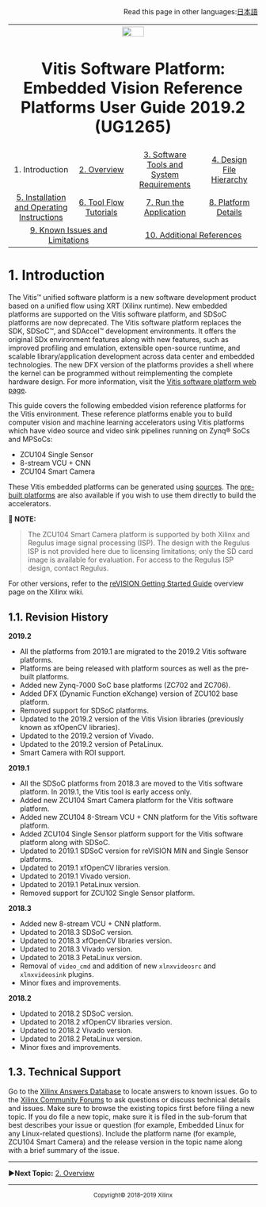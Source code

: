 <p align="right">
            Read this page in other languages:<a href="docs-jp/README.md">日本語</a>          
</p>
<table style="width:100%">
  <tr>

<th width="100%" colspan="6"><img src="https://www.xilinx.com/content/dam/xilinx/imgs/press/media-kits/corporate/xilinx-logo.png" width="30%"/><h1>Vitis Software Platform: Embedded Vision Reference Platforms User Guide 2019.2 (UG1265)</h1>
</th>

  </tr>
  <tr>
    <td width="17%" align="center">1. Introduction</td>
    <td width="16%" align="center"><a href="./Docs/overview.md">2. Overview</a></td>
    <td width="17%" align="center"><a href="./Docs/software-tools-system-requirements.md">3. Software Tools and System Requirements</a></td>
    <td width="17%" align="center"><a href="./Docs/design-file-hierarchy.md">4. Design File Hierarchy</a></td>
</tr>
<tr>
    <td width="17%" align="center"><a href="./Docs/operating-instructions.md">5. Installation and Operating Instructions</a></td>
    <td width="16%" align="center"><a href="./Docs/tool-flow-tutorials.md">6. Tool Flow Tutorials</a></td>
    <td width="17%" align="center"><a href="./Docs/run-application.md">7. Run the Application</a></td>
    <td width="17%" align="center"><a href="./Docs/platform-details.md">8. Platform Details</a></td>    
  </tr>
<tr>
    <td width="17%" align="center" colspan="2"><a href="./Docs/known-issues-limitations.md">9. Known Issues and Limitations</a></td>
    <td width="16%" align="center" colspan="2"><a href="./Docs/additional-references.md">10. Additional References</a></td>
</tr>
</table>

# 1. Introduction

The Vitis™ unified software platform is a new software development product based on a unified flow using XRT (Xilinx runtime). New embedded platforms are supported on the Vitis software platform, and SDSoC platforms are now deprecated. The Vitis software platform replaces the  SDK, SDSoC™, and SDAccel™ development environments. It offers the original SDx environment features along with new features, such as improved profiling and emulation, extensible open-source runtime, and scalable library/application development across data center and embedded technologies. The new DFX version of the platforms provides a shell where the kernel can be programmed without reimplementing the complete hardware design. For more information, visit the [Vitis software platform web page](https://www.xilinx.com/products/design-tools/vitis/vitis-platform.html).

This guide covers the following embedded vision reference platforms for the Vitis environment. These reference platforms enable you to build computer vision and machine learning accelerators using Vitis platforms which have video source and video sink pipelines running on Zynq® SoCs and MPSoCs:

  - ZCU104 Single Sensor
  - 8-stream VCU + CNN
  - ZCU104 Smart Camera

These Vitis embedded platforms can be generated using [sources](https://github.com/Xilinx/Vitis_Embedded_Platform_Source/tree/2019.2). The [pre-built platforms](https://www.xilinx.com/support/download/index.html/content/xilinx/en/downloadNav/embedded-platforms.html) are also available if you wish to use them directly to build the accelerators.

**:pushpin: NOTE:**
>The ZCU104 Smart Camera platform is supported by both Xilinx and Regulus image signal processing (ISP). The design with the Regulus ISP is not provided here due to licensing limitations; only the SD card image is available for evaluation. For access to the Regulus ISP design, contact Regulus.

For other versions, refer to the [reVISION Getting Started Guide](http://www.wiki.xilinx.com/reVISION%20Getting%20Started%20Guide) overview page on the Xilinx wiki.

## 1.1. Revision History

**2019.2**
* All the platforms from 2019.1 are migrated to the 2019.2 Vitis software platforms.
* Platforms are being released with platform sources as well as the pre-built platforms.
* Added new Zynq-7000 SoC base platforms (ZC702 and ZC706).
* Added DFX (Dynamic Function eXchange) version of ZCU102 base platform.
* Removed support for SDSoC platforms.
* Updated to the 2019.2 version of the Vitis Vision libraries (previously known as xfOpenCV libraries).
* Updated to the 2019.2 version of Vivado.
* Updated to the 2019.2 version of PetaLinux.
* Smart Camera with ROI support.

**2019.1**
* All the SDSoC platforms from 2018.3 are moved to the Vitis software platform. In 2019.1, the Vitis tool is early access only.
* Added new ZCU104 Smart Camera platform for the Vitis software platform.
* Added new ZCU104 8-Stream VCU + CNN platform for the Vitis software platform.
* Added ZCU104 Single Sensor platform support for the Vitis software platform along with SDSoC.
* Updated to 2019.1 SDSoC version for reVISION MIN and Single Sensor platforms.
* Updated to 2019.1 xfOpenCV libraries version.
* Updated to 2019.1 Vivado version.
* Updated to 2019.1 PetaLinux version.
* Removed support for ZCU102 Single Sensor platform.

**2018.3**
* Added new 8-stream VCU + CNN platform.
* Updated to 2018.3 SDSoC version.
* Updated to 2018.3 xfOpenCV libraries version.
* Updated to 2018.3 Vivado version.
* Updated to 2018.3 PetaLinux version.
* Removal of `video_cmd` and addition of new `xlnxvideosrc` and `xlnxvideosink` plugins.
* Minor fixes and improvements.


**2018.2**
* Updated to 2018.2 SDSoC version.
* Updated to 2018.2 xfOpenCV libraries version.
* Updated to 2018.2 Vivado version.
* Updated to 2018.2 PetaLinux version.
* Minor fixes and improvements.


## 1.3. Technical Support

Go to the [Xilinx Answers Database](https://www.xilinx.com/support.html) to locate answers to known issues. Go to the [Xilinx Community Forums](https://forums.xilinx.com/) to ask questions or discuss technical details and issues. Make sure to browse the existing topics first before filing a new topic. If you do file a new topic, make sure it is filed in the sub-forum that best describes your issue or question (for example, Embedded Linux for any Linux-related questions). Include the platform name (for example, ZCU104 Smart Camera) and the release version in the topic name along with a brief summary of the issue.

<hr/>

:arrow_forward:**Next Topic:**  [2. Overview](./Docs/overview.md)

<hr/>
<p align="center"><sup>Copyright&copy; 2018–2019 Xilinx</sup></p>
